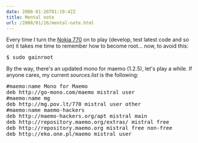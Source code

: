 ```yaml
---
date: 2008-01-26T01:19:42Z
title: Mental note
url: /2008/01/26/mental-note.html
---
```


<p>Every time I turn the <a href="http://blog.carrion.ws/2007/07/20/new-gadget/">Nokia 770</a> on to play (develop, test latest code and so on) it takes me time to remember how to become root... now, to avoid this:</p>
<pre>$ sudo gainroot</pre>
<p>By the way, there's an updated mono for maemo (1.2.5), let's play a while. If anyone cares, my current <em>sources.list</em> is the following:</p>
<pre>
#maemo:name Mono for Maemo
deb http://go-mono.com/maemo mistral user
#maemo:name mg
deb http://mg.pov.lt/770 mistral user other
#maemo:name maemo-hackers
deb http://maemo-hackers.org/apt mistral main
deb http://repository.maemo.org/extras/ mistral free
deb http://repository.maemo.org mistral free non-free
deb http://eko.one.pl/maemo mistral user
</pre>
